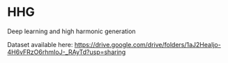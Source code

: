 # HHG
Deep learning and high harmonic generation

Dataset available here: https://drive.google.com/drive/folders/1aJ2HeaIjo-4H6vFRzO6rhmIoJ-_RAyTd?usp=sharing
